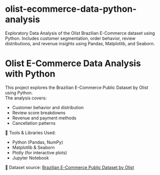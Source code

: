 # olist-ecommerce-data-python-analysis
Exploratory Data Analysis of the Olist Brazilian E-Commerce dataset using Python. Includes customer segmentation, order behavior, review distributions, and revenue insights using Pandas, Matplotlib, and Seaborn.

# Olist E-Commerce Data Analysis with Python 

This project explores the Brazilian E-Commerce Public Dataset by Olist using Python.  
The analysis covers:

- Customer behavior and distribution
- Review score breakdowns
- Revenue and payment methods
- Cancellation patterns

🔧 Tools & Libraries Used:
- Python (Pandas, NumPy)
- Matplotlib & Seaborn
- Plotly (for interactive plots)
- Jupyter Notebook

🔗 Dataset source: [Brazilian E-Commerce Public Dataset by Olist](https://www.kaggle.com/datasets/olistbr/brazilian-ecommerce)
